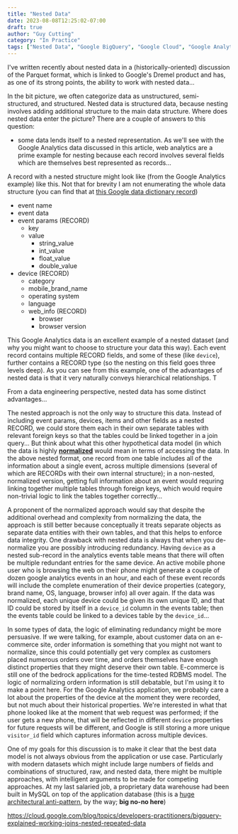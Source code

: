 ```yaml
---
title: "Nested Data"
date: 2023-08-08T12:25:02-07:00
draft: true
author: "Guy Cutting"
category: "In Practice"
tags: ["Nested Data", "Google BigQuery", "Google Cloud", "Google Analytics", "Spark"]
---
```


I've written recently about nested data in a (historically-oriented) discussion of the Parquet format, which is linked to Google's Dremel product and has, as one of its strong points, the ability to work with nested data...

In the bit picture, we often categorize data as unstructured, semi-structured, and structured. Nested data is structured data, because nesting involves adding additional structure to the main data structure. Where does nested data enter the picture? There are a couple of answers to this question:

- some data lends itself to a nested representation. As we'll see with the Google Analytics data discussed in this article, web analytics are a prime example for nesting because each record involves several fields which are themselves best represented as records...

A record with a nested structure might look like (from the Google Analytics example) like this. Not that for brevity I am not enumerating the whole data structure (you can find that at [this Google data dictionary record](https://support.google.com/analytics/answer/3437719?hl=en))

- event name
- event data
- event params (RECORD)
  - key
  - value
    - string_value
    - int_value
    - float_value
    - double_value
- device (RECORD)
    - category
    - mobile_brand_name
    - operating system
    - language
    - web_info (RECORD)
      - browser
      - browser version

This Google Analytics data is an excellent example of a nested dataset (and why you might want to choose to structure your data this way). Each event record contains multiple RECORD fields, and some of these (like ```device```), further contains a RECORD type (so the nesting on this field goes three levels deep). As you can see from this example, one of the advantages of nested data is that it very naturally conveys hierarchical relationships. T

From a data engineering perspective, nested data has some distinct advantages...

The nested approach is not the only way to structure this data. Instead of including event params, devices, items and other fields as a nested RECORD, we could store them each in their own separate tables with relevant foreign keys so that the tables could be linked together in a join query... But think about what this other hypothetical data model (in which the data is highly **[normalized](https://en.wikipedia.org/wiki/Database_normalization)** would mean in terms of accessing the data. In the above nested format, one record from one table includes all of the information about a single event, across multiple dimensions (several of which are RECORDs with their own internal structure); in a non-nested, normalized version, getting full information about an event would requring linking together multiple tables through foreign keys, which would require non-trivial logic to link the tables together correctly...

A proponent of the normalized approach would say that despite the additional overhead and complexity from normalizing the data, the approach is still better because conceptually it treats separate objects as separate data entities with their own tables, and that this helps to enforce data integrity. One drawback with nested data is always that when you de-normalize you are possibly introducing redundancy. Having ```device``` as a nested sub-record in the analytics events table means that there will often be multiple redundant entries for the same device. An active mobile phone user who is browsing the web on their phone might generate a couple of dozen google analytics events in an hour, and each of these event records will include the complete enumeration of their device properties (category, brand name, OS, language, browser info) all over again. If the data was normalized, each unique device could be given its own unique ID, and that ID could be stored by itself in a ```device_id``` column in the events table; then the events table could be linked to a devices table by the ```device_id```...

In some types of data, the logic of eliminating redundancy might be more persuasive. If we were talking, for example, about customer data on an e-commerce site, order information is something that you might not want to normalize, since this could potentially get very complex as customers placed numerous orders over time, and orders themselves have enough distinct properties that they might deserve their own table. E-commerce is still one of the bedrock applications for the time-tested RDBMS model. The logic of normalizing ordern information is still debatable, but I'm using it to make a point here. For the Google Analytics application, we probably care  a lot about the properties of the device at the moment they were recorded, but not much about their historical properties. We're interested in what that phone looked like at the moment that web request was performed; if the user gets a new phone, that will be reflected in different ```device``` properties for future requests will be different, and Google is still storing a more unique ```visitor_id``` field which captures information across multiple devices.

One of my goals for this discussion is to make it clear that the best data model is not always obvious from the application or use case. Particularly with modern datasets which might include large numbers of fields and combinations of structured, raw, and nested data, there might be multiple approaches, with intelligent arguments to be made for competing approaches. At my last salaried job, a proprietary data warehouse had been built in MySQL on top of the application database (this is a [huge architectural anti-pattern](/is-the-data-warehouse-dead/), by the way; **big no-no here**)

https://cloud.google.com/blog/topics/developers-practitioners/bigquery-explained-working-joins-nested-repeated-data